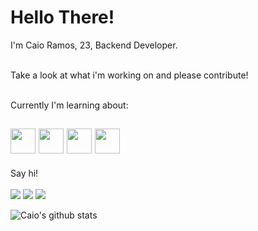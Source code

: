 <h1 align="left"> Hello There!</h1> 


I'm Caio Ramos, 23, Backend Developer.<br><br>

Take a look at what i'm working on and please contribute!<br><br>

Currently I'm learning about:

<h2 align="left">

<img src="https://img.shields.io/badge/Python-14354C?style=for-the-badge&logo=python&logoColor=white"  width="40" height="40"/>
<img src="https://img.shields.io/badge/Django-092E20?style=for-the-badge&logo=django&logoColor=white"  width="40" height="40"/>
<img src="https://img.shields.io/badge/Flask-000000?style=for-the-badge&logo=flask&logoColor=white"  width="40" height="40"/> 
<img src="https://img.shields.io/badge/MySQL-00000F?style=for-the-badge&logo=mysql&logoColor=white" width="40" height= "40"/>         

          

</h2>

Say hi!<br><br>
<a href = "https://instagram.com/caio_var" target="_blank"><img src="https://img.shields.io/badge/-Instagram-%23E4405F?style=for-the-badge&logo=instagram&logoColor=white" target="_blank"></a>
<a href = "https://www.linkedin.com/in/caio-vinicius-araujo-ramos/"><img src="https://img.shields.io/badge/LinkedIn-0077B5?style=for-the-badge&logo=linkedin&logoColor=white"></a>
<a href = "mailto:aramoscaio@gmail.com"><img src="https://img.shields.io/badge/Gmail-D14836?style=for-the-badge&logo=gmail&logoColor=white" target="_blank"></a>
          
        
![Caio's github stats](https://github-readme-stats.vercel.app/api?username=ARamosCaio)
